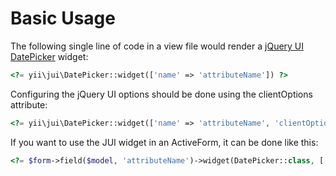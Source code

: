 Basic Usage
===========

The following
single line of code in a view file would render a [jQuery UI DatePicker](http://api.jqueryui.com/datepicker/) widget:

```php
<?= yii\jui\DatePicker::widget(['name' => 'attributeName']) ?>
```

Configuring the jQuery UI options should be done using the clientOptions attribute:

```php
<?= yii\jui\DatePicker::widget(['name' => 'attributeName', 'clientOptions' => ['defaultDate' => '2014-01-01']]) ?>
```

If you want to use the JUI widget in an ActiveForm, it can be done like this:

```php
<?= $form->field($model, 'attributeName')->widget(DatePicker::class, ['clientOptions' => ['defaultDate' => '2014-01-01']]) ?>
```
